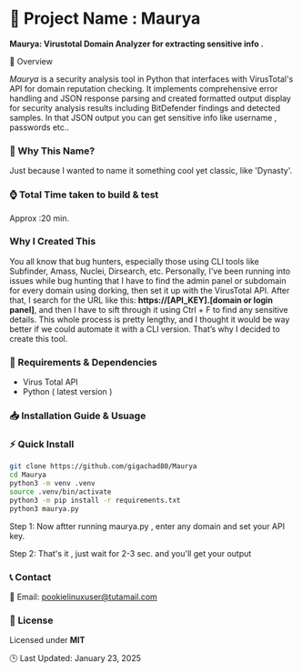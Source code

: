 🚀 Project Name : Maurya
===============

**Maurya: Virustotal Domain Analyzer for extracting sensitive info .**

📌 Overview


*_Maurya_*  is a security analysis tool in Python that interfaces with VirusTotal's API for domain reputation checking. It implements comprehensive error handling and JSON response parsing and created formatted output display for security analysis results including BitDefender findings and detected samples. In that JSON output you can get sensitive info like username , passwords etc.. 


### 🤔 Why This Name?


Just because I wanted to name it something cool yet classic, like 'Dynasty'.



### ⌚ Total Time taken to build & test

 Approx :20 min.

### Why I Created This


You all know that bug hunters, especially those using CLI tools like Subfinder, Amass, Nuclei, Dirsearch, etc. Personally, I’ve been running into issues while bug hunting that I have to find the admin panel or subdomain for every domain using dorking, then set it up with the VirusTotal API. After that, I search for the URL like this: **https://[API_KEY].[domain or login panel]**, and then I have to sift through it using Ctrl + F to find any sensitive details.
This whole process is pretty lengthy, and I thought it would be way better if we could automate it with a CLI version. That’s why I decided to create this tool.

### 🔧 Requirements & Dependencies

*    Virus Total API 
*    Python ( latest version )

### 📥 Installation Guide & Usuage
<!-- --------------------- -->

### ⚡ Quick Install

    
 ```bash
git clone https://github.com/gigachad80/Maurya
cd Maurya
python3 -m venv .venv
source .venv/bin/activate
python3 -m pip install -r requirements.txt
python3 maurya.py
```
Step 1:  Now aftter running maurya.py , enter any domain and set your API key.

Step 2: That's it , just wait for 2-3 sec. and you'll get your output
                

### 📞 Contact


📧 Email: pookielinuxuser@tutamail.com


### 📄 License

Licensed under **MIT**


🕒 Last Updated: January 23, 2025








